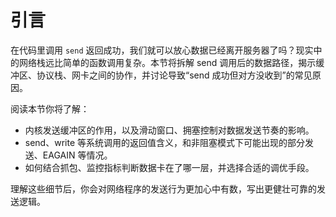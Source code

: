 # 引言

在代码里调用 `send` 返回成功，我们就可以放心数据已经离开服务器了吗？现实中的网络栈远比简单的函数调用复杂。本节将拆解 send 调用后的数据路径，揭示缓冲区、协议栈、网卡之间的协作，并讨论导致“send 成功但对方没收到”的常见原因。

阅读本节你将了解：

- 内核发送缓冲区的作用，以及滑动窗口、拥塞控制对数据发送节奏的影响。
- send、write 等系统调用的返回值含义，和非阻塞模式下可能出现的部分发送、EAGAIN 等情况。
- 如何结合抓包、监控指标判断数据卡在了哪一层，并选择合适的调优手段。

理解这些细节后，你会对网络程序的发送行为更加心中有数，写出更健壮可靠的发送逻辑。
